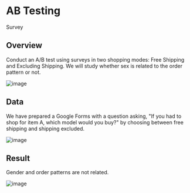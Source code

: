 # AB Testing
Survey

## Overview

Conduct an A/B test using surveys in two shopping modes: Free Shipping and Excluding Shipping. We will study whether sex is related to the order pattern or not.

![image](https://user-images.githubusercontent.com/92771399/147745352-7c90e755-4e1b-43ed-8cb4-61be1df46e22.png)

## Data

We have prepared a Google Forms with a question asking, "If you had to shop for item A, which model would you buy?" by choosing between free shipping and shipping excluded.

![image](https://user-images.githubusercontent.com/92771399/147745417-e0164bb1-93a4-4708-9842-849322c54aaa.png)

## Result

Gender and order patterns are not related.

![image](https://user-images.githubusercontent.com/92771399/147745480-0a5c36e4-3ad5-4efc-bec4-dff865582acf.png)

